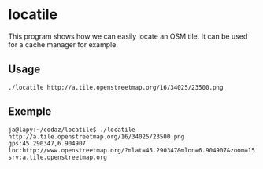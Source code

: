 locatile
========

This program shows how we can easily locate an OSM tile. It can be used for a cache manager for example.


Usage
-----

	./locatile http://a.tile.openstreetmap.org/16/34025/23500.png


Exemple
-------

	ja@lapy:~/codaz/locatile$ ./locatile http://a.tile.openstreetmap.org/16/34025/23500.png
	gps:45.290347,6.904907
	loc:http://www.openstreetmap.org/?mlat=45.290347&mlon=6.904907&zoom=15
	srv:a.tile.openstreetmap.org
